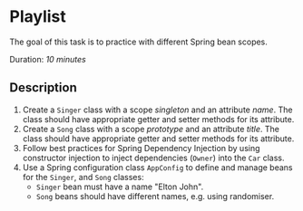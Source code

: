# Playlist

The goal of this task is to practice with different Spring bean scopes.

Duration: _10 minutes_

## Description

1. Create a `Singer` class with a scope _singleton_ and an attribute _name_. The class should have appropriate getter and setter methods for its attribute.
2. Create a `Song` class with a scope _prototype_ and an attribute _title_. The class should have appropriate getter and setter methods for its attribute.
3. Follow best practices for Spring Dependency Injection by using constructor injection to inject dependencies (`Owner`) into the `Car` class.
4. Use a Spring configuration class `AppConfig` to define and manage beans for the `Singer`, and `Song` classes:
    - `Singer` bean must have a name "Elton John".
    - `Song` beans should have different names, e.g. using randomiser.
